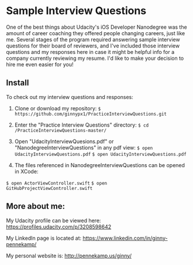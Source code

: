 # Sample Interview Questions

One of the best things about Udacity's iOS Developer Nanodegree was the amount of career coaching they offered people changing careers, just like me. Several stages of the program required answering sample interview questions for their board of reviewers, and I've included those interview questions and my responses here in case it might be helpful info for a company currently reviewing my resume. I'd like to make your decision to hire me even easier for you!

## Install

To check out my interview questions and responses:

1. Clone or download my repository:
` $ https://github.com/ginnypx1/PracticeInterviewQuestions.git `

2. Enter the "Practice Interview Questions" directory:
` $ cd /PracticeInterviewQuestions-master/ `

3. Open "UdacityInterviewQuesions.pdf" or "NanodegreeInterviewQuestions" in any pdf view:
` $ open UdacityInterviewQuestions.pdf `
` $ open UdacityInterviewQuestions.pdf `

4. The files referenced in NanodegreeInterviewQuestions can be opened in XCode:

` $ open ActorViewController.swift `
` $ open GitHubProjectViewController.swift `

## More about me:

My Udacity profile can be viewed here: https://profiles.udacity.com/p/3208598642

My LinkedIn page is located at: https://www.linkedin.com/in/ginny-pennekamp/

My personal website is: http://pennekamp.us/ginny/
